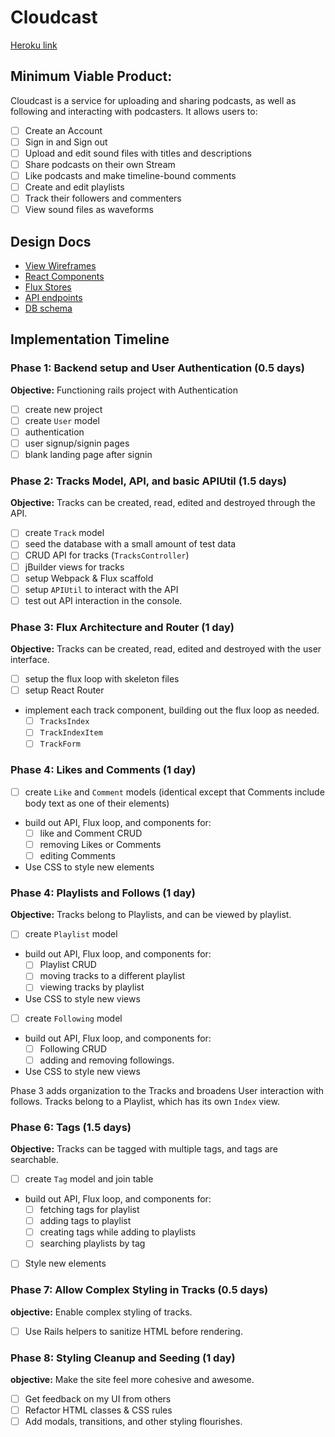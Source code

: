 # Cloudcast

[Heroku link][heroku]

[heroku]: http://www.herokuapp.com

## Minimum Viable Product:

Cloudcast is a service for uploading and sharing podcasts, as well as following and interacting with podcasters. It allows users to:

<!-- This is a Markdown checklist. Use it to keep track of your
progress. Put an x between the brackets for a checkmark: [x] -->

- [ ] Create an Account
- [ ] Sign in and Sign out
- [ ] Upload and edit sound files with titles and descriptions
- [ ] Share podcasts on their own Stream
- [ ] Like podcasts and make timeline-bound comments
- [ ] Create and edit playlists
- [ ] Track their followers and commenters
- [ ] View sound files as waveforms

## Design Docs
* [View Wireframes][views]
* [React Components][components]
* [Flux Stores][stores]
* [API endpoints][api-endpoints]
* [DB schema][schema]

[views]: ./project-docs/docs/views.md
[components]: ./project-docs/docs/components.md
[stores]: ./project-docs/docs/stores.md
[api-endpoints]: ./project-docs/docs/api-endpoints.md
[schema]: ./project-docs/docs/schema.md

## Implementation Timeline

### Phase 1: Backend setup and User Authentication (0.5 days)

**Objective:** Functioning rails project with Authentication

- [ ] create new project
- [ ] create `User` model
- [ ] authentication
- [ ] user signup/signin pages
- [ ] blank landing page after signin

### Phase 2: Tracks Model, API, and basic APIUtil (1.5 days)

**Objective:** Tracks can be created, read, edited and destroyed through
the API.

- [ ] create `Track` model
- [ ] seed the database with a small amount of test data
- [ ] CRUD API for tracks (`TracksController`)
- [ ] jBuilder views for tracks
- [ ] setup Webpack & Flux scaffold
- [ ] setup `APIUtil` to interact with the API
- [ ] test out API interaction in the console.

### Phase 3: Flux Architecture and Router (1 day)

**Objective:** Tracks can be created, read, edited and destroyed with the
user interface.

- [ ] setup the flux loop with skeleton files
- [ ] setup React Router
- implement each track component, building out the flux loop as needed.
  - [ ] `TracksIndex`
  - [ ] `TrackIndexItem`
  - [ ] `TrackForm`

### Phase 4: Likes and Comments (1 day)
- [ ] create `Like` and `Comment` models (identical except that Comments
  include body text as one of their elements)
- build out API, Flux loop, and components for:
  - [ ] like and Comment CRUD
  - [ ] removing Likes or Comments
  - [ ] editing Comments
- Use CSS to style new elements

### Phase 4: Playlists and Follows (1 day)

**Objective:** Tracks belong to Playlists, and can be viewed by playlist.

- [ ] create `Playlist` model
- build out API, Flux loop, and components for:
  - [ ] Playlist CRUD
  - [ ] moving tracks to a different playlist
  - [ ] viewing tracks by playlist
- Use CSS to style new views

- [ ] create `Following` model
- build out API, Flux loop, and components for:
  - [ ] Following CRUD
  - [ ] adding and removing followings.
- Use CSS to style new views

Phase 3 adds organization to the Tracks and broadens User interaction with follows. Tracks belong to a Playlist,
which has its own `Index` view.

### Phase 6: Tags (1.5 days)

**Objective:** Tracks can be tagged with multiple tags, and tags are searchable.

- [ ] create `Tag` model and join table
- build out API, Flux loop, and components for:
  - [ ] fetching tags for playlist
  - [ ] adding tags to playlist
  - [ ] creating tags while adding to playlists
  - [ ] searching playlists by tag
- [ ] Style new elements

### Phase 7: Allow Complex Styling in Tracks (0.5 days)

**objective:** Enable complex styling of tracks.

- [ ] Use Rails helpers to sanitize HTML before rendering.

### Phase 8: Styling Cleanup and Seeding (1 day)

**objective:** Make the site feel more cohesive and awesome.

- [ ] Get feedback on my UI from others
- [ ] Refactor HTML classes & CSS rules
- [ ] Add modals, transitions, and other styling flourishes.

[phase-one]: ./docs/phases/phase1.md
[phase-two]: ./docs/phases/phase2.md
[phase-three]: ./docs/phases/phase3.md
[phase-four]: ./docs/phases/phase4.md
[phase-five]: ./docs/phases/phase5.md
